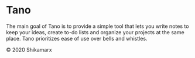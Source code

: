 # Tano
The main goal of Tano is to provide a simple tool that lets you write notes to keep your ideas, create to-do lists and organize your projects at the same place. Tano prioritizes ease of use over bells and whistles.

&copy; 2020 Shikamarx
